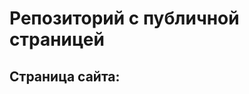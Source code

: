 # Репозиторий с публичной страницей

## Страница сайта:
<!--Вставить ссылку на публичную страницу--> 
